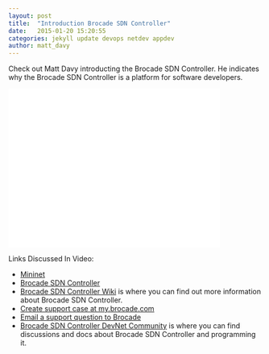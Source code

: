 ```yaml
---
layout: post
title:  "Introduction Brocade SDN Controller"
date:   2015-01-20 15:20:55
categories: jekyll update devops netdev appdev
author: matt_davy 
---
```

Check out Matt Davy introducting the Brocade SDN Controller.  He indicates why the Brocade SDN Controller is a platform for software developers.

<iframe width="420" height="315" src="//www.youtube.com/embed/qEzGGQNiBSo" frameborder="0" allowfullscreen></iframe>

Links Discussed In Video:

 * <a href="http://mininet.org" target="_blank">Mininet</a>
 * <a href="http://www.brocade.com/forms/jsp/vyatta-controller/index.jsp?src=SM&lsd=LI&lst=Organic&cn=SDN-GDG-15Q1-EVAL-Vyatta-Controller&cid=github_wiki" target="_blank">Brocade SDN Controller</a>
 * <a href="https://github.com/BRCDcomm/BVC/wiki" target="_blank">Brocade SDN Controller Wiki</a> is where you can find out more information about Brocade SDN Controller.
 * <a href="https://my.brocade.com" target="_blank">Create support case at my.brocade.com</a>
 * <a href="mailto:support@brocade.com" target="_blank">Email a support question to Brocade</a>
 * <a href="http://community.brocade.com/t5/DevNet/ct-p/APISupport" target="_blank">Brocade SDN Controller DevNet Community</a> is where you can find discussions and docs about Brocade SDN Controller and programming it.

